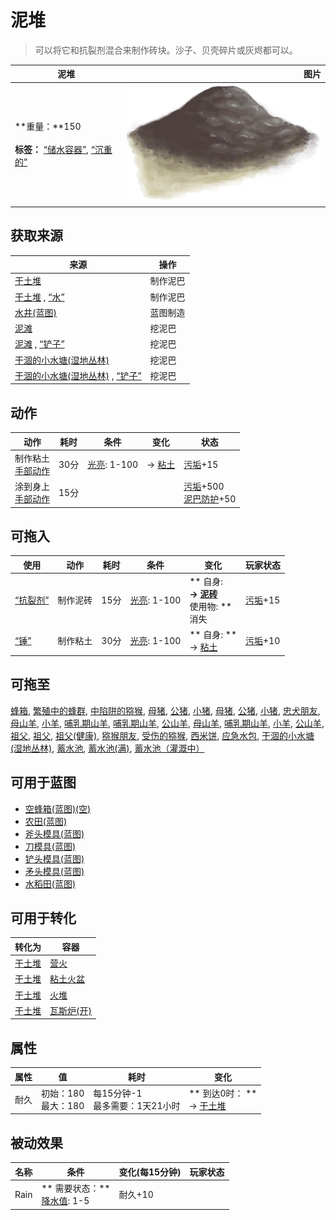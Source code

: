 # 泥堆  
> 可以将它和抗裂剂混合来制作砖块。沙子、贝壳碎片或灰烬都可以。  
  
  泥堆  |   图片   
 ----  |  ----:   
 **重量：**150<br><br>**标签：**	[“储水容器”](tag_WaterContainer.md), [“沉重的”](tag_Heavy.md)  |  ![](Sprite/Mud.png)   
  
## 获取来源  
来源  |  操作  
----  |  ----  
[干土堆](DirtPile.md)  |  制作泥巴  
[干土堆](DirtPile.md) , [“水”](tag_WaterAny.md)  |  制作泥巴  
[水井(蓝图)](Bp_Well.md)  |  蓝图制造  
[泥滩](MudDeposit.md)  |  挖泥巴  
[泥滩](MudDeposit.md) , [“铲子”](tag_Shovel.md)  |  挖泥巴  
[干涸的小水塘(湿地丛林)](Puddle.md)  |  挖泥巴  
[干涸的小水塘(湿地丛林)](Puddle.md) , [“铲子”](tag_Shovel.md)  |  挖泥巴  
## 动作  
动作  |  耗时  |  条件  |  变化  |  状态  
----  |  ----  |  ----  |  ----  |  ----  
制作粘土<br>[手部动作](HandAction.md)  |  30分  |  [光亮](Light.md): 1-100  |  → [粘土](Clay.md)  |  [污垢](Filth.md)+15  
涂到身上<br>[手部动作](HandAction.md)  |  15分  |    |    |  [污垢](Filth.md)+500<br>[泥巴防护](MudProtection.md)+50  
## 可拖入  
使用  |  动作  |  耗时  |  条件  |  变化  |  玩家状态  
----  |  ----  |  ----  |  ----  |  ----  |  ----  
[“抗裂剂”](tag_Temper.md)  |  制作泥砖  |  15分  |  [光亮](Light.md): 1-100  |  ** 自身: **<br>→ [泥砖](MudBrick.md)<br>** 使用物: **<br>消失  |  [污垢](Filth.md)+15  
[“锤”](tag_Hammer.md)  |  制作粘土  |  30分  |  [光亮](Light.md): 1-100  |  ** 自身: **<br>→ [粘土](Clay.md)  |  [污垢](Filth.md)+10  
## 可拖至  
[蜂箱](BeeSkep.md), [繁殖中的蜂群](BeeSkepSwarming.md), [中陷阱的猕猴](CageTrapMacaque.md), [母猪](BoarEnclosureFemale.md), [公猪](BoarEnclosureMale.md), [小猪](BoarEnclosurePiglet.md), [母猪](BoarTiedFemale.md), [公猪](BoarTiedMale.md), [小猪](BoarTiedPiglet.md), [忠犬朋友](DogFriend.md), [母山羊](GoatEnclosureFemale.md), [小羊](GoatEnclosureKid.md), [哺乳期山羊](GoatEnclosureLactating.md), [哺乳期山羊](GoatEnclosureLactating.md), [公山羊](GoatEnclosureMale.md), [母山羊](GoatTiedFemale.md), [哺乳期山羊](GoatTiedFemaleLactating.md), [小羊](GoatTiedKid.md), [公山羊](GoatTiedMale.md), [祖父](Grandfather.md), [祖父](Grandfather.md), [祖父(健康)](GrandfatherHealthy.md), [猕猴朋友](MacaqueFriend.md), [受伤的猕猴](MacaqueWounded.md), [西米饼](SagoFlatbread.md), [应急水包](WaterRation.md), [干涸的小水塘(湿地丛林)](Puddle.md), [蓄水池](WaterReservoir.md), [蓄水池(满)](WaterReservoirFull.md), [蓄水池（灌溉中）](WaterReservoirIrrigating.md)  
## 可用于蓝图  
- [空蜂箱(蓝图)(空)](Bp_BeeSkepEmpty.md)  
- [农田(蓝图)](Bp_CropPlot.md)  
- [斧头模具(蓝图)](Bp_MoldAxe.md)  
- [刀模具(蓝图)](Bp_MoldKnife.md)  
- [铲头模具(蓝图)](Bp_MoldShovel.md)  
- [矛头模具(蓝图)](Bp_MoldSpear.md)  
- [水稻田(蓝图)](Bp_RicePaddy.md)  
  
  
## 可用于转化  
转化为  |  容器  
----  |  ----  
[干土堆](DirtPile.md)  |  [营火](Campfire.md)  
[干土堆](DirtPile.md)  |  [粘土火盆](ClayFirePit.md)  
[干土堆](DirtPile.md)  |  [火堆](Fire.md)  
[干土堆](DirtPile.md)  |  [瓦斯炉(开)](GasCookerOn.md)  
## 属性   
属性  |  值  |  耗时  |  变化  
----  |  ----  |  ----  |  ----  
耐久  |  初始：180<br>最大：180  |  每15分钟-1<br>最多需要：1天21小时  |  ** 到达0时： **<br>→ [干土堆](DirtPile.md)  
## 被动效果  
名称  |  条件  |  变化(每15分钟)  |  玩家状态  
----  |  ----  |  ----  |  ----  
Rain  |  ** 需要状态：**<br>[降水值](RainValue.md): 1-5  |  耐久+10  |    
